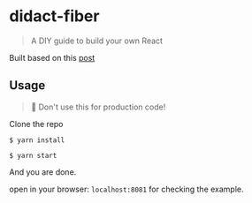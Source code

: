 # didact-fiber

> A DIY guide to build your own React

Built based on this [post](https://engineering.hexacta.com/didact-fiber-incremental-reconciliation-b2fe028dcaec)

## Usage
> 🚧 Don't use this for production code!

Clone the repo

```
$ yarn install
```

```
$ yarn start
```

And you are done.

open in your browser: `localhost:8081` for checking the example.